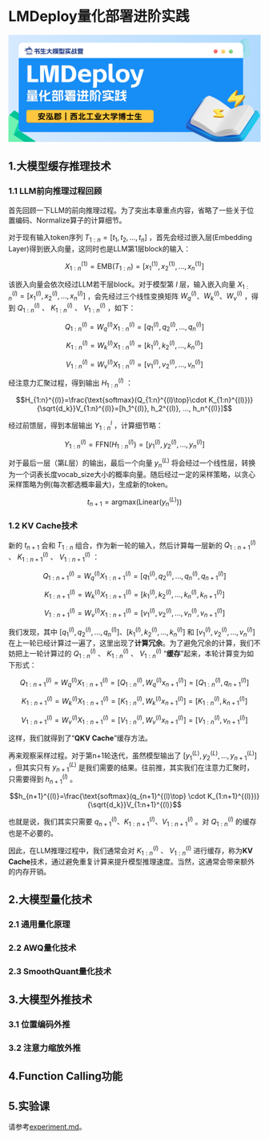 # LMDeploy量化部署进阶实践

![](./figures/topic.jpg)

## 1.大模型缓存推理技术

### 1.1 LLM前向推理过程回顾

首先回顾一下LLM的前向推理过程。为了突出本章重点内容，省略了一些关于位置编码、Normalize算子的计算细节。

对于现有输入token序列 $T_{1:n}=[t_1, t_2, ..., t_n]$ ，首先会经过嵌入层(Embedding Layer)得到嵌入向量，这同时也是LLM第1层block的输入：

$$X_{1:n}^{(1)}=\text{EMB}(T_{1:n})=[x_1^{(1)}, x_2^{(1)}, ..., x_n^{(1)}]$$

该嵌入向量会依次经过LLM若干层block。对于模型第 $l$ 层，输入嵌入向量 $X_{1:n}^{(l)}=[x_1^{(l)}, x_2^{(l)}, ..., x_n^{(l)}]$ ，会先经过三个线性变换矩阵 $W_q^{(l)}$、$W_k^{(l)}$、$W_v^{(l)}$ ，得到 $Q_{1:n}^{(l)}$ 、 $K_{1:n}^{(l)}$ 、 $V_{1:n}^{(l)}$ ，如下：

$$Q_{1:n}^{(l)}=W_q^{(l)} X_{1:n}^{(l)}=[q_1^{(l)}, q_2^{(l)}, ..., q_n^{(l)}]$$

$$K_{1:n}^{(l)}=W_k^{(l)} X_{1:n}^{(l)}=[k_1^{(l)}, k_2^{(l)}, ..., k_n^{(l)}]$$

$$V_{1:n}^{(l)}=W_v^{(l)} X_{1:n}^{(l)}=[v_1^{(l)}, v_2^{(l)}, ..., v_n^{(l)}]$$

经注意力汇聚过程，得到输出 $H_{1:n}^{(l)}$ ：

$$H_{1:n}^{(l)}=\frac{\text{softmax}(Q_{1:n}^{(l)\top}\cdot K_{1:n}^{(l)})}{\sqrt{d_k}}V_{1:n}^{(l)}=[h_1^{(l)}, h_2^{(l)}, ..., h_n^{(l)}]$$

经过前馈层，得到本层输出 $Y_{1:n}^l$ ，计算细节略：

$$Y_{1:n}^{(l)}=\text{FFN}(H_{1:n}^{(l)})=[y_1^{(l)}, y_2^{(l)}, ..., y_n^{(l)}]$$

对于最后一层（第$L$层）的输出，最后一个向量 $y_n^{(L)}$ 将会经过一个线性层，转换为一个词表长度vocab_size大小的概率向量。随后经过一定的采样策略，以贪心采样策略为例(每次都选概率最大)，生成新的token。

$$t_{n+1} = \text{argmax}(\text{Linear}(y_n^{(L)}))$$

### 1.2 KV Cache技术

新的 $t_{n+1}$ 会和 $T_{1:n}$ 组合，作为新一轮的输入，然后计算每一层新的 $Q_{1:n+1}^{(l)}$ 、 $K_{1:n+1}^{(l)}$ 、 $V_{1:n+1}^{(l)}$ ：

$$Q_{1:n+1}^{(l)}=W_q^{(l)} X_{1:n+1}^{(l)}=[q_1^{(l)}, q_2^{(l)}, ..., q_{n}^{(l)}, q_{n+1}^{(l)}]$$

$$K_{1:n+1}^{(l)}=W_k^{(l)} X_{1:n+1}^{(l)}=[k_1^{(l)}, k_2^{(l)}, ..., k_{n}^{(l)}, k_{n+1}^{(l)}]$$

$$V_{1:n+1}^{(l)}=W_v^{(l)} X_{1:n+1}^{(l)}=[v_1^{(l)}, v_2^{(l)}, ..., v_{n}^{(l)}, v_{n+1}^{(l)}]$$

我们发现，其中 $[q_1^{(l)}, q_2^{(l)}, ..., q_{n}^{(l)}]$、$[k_1^{(l)}, k_2^{(l)}, ..., k_{n}^{(l)}]$ 和 $[v_1^{(l)}, v_2^{(l)}, ..., v_{n}^{(l)}]$ 在上一轮已经计算过一遍了，这里出现了**计算冗余**。为了避免冗余的计算，我们不妨把上一轮计算过的 $Q_{1:n}^{(l)}$ 、 $K_{1:n}^{(l)}$ 、 $V_{1:n}^{(l)}$ “**缓存**”起来，本轮计算变为如下形式：

$$Q_{1:n+1}^{(l)}=W_q^{(l)} X_{1:n+1}^{(l)}=[Q_{1:n}^{(l)}, W_q^{(l)}x_{n+1}^{(l)}]=[Q_{1:n}^{(l)}, q_{n+1}^{(l)}]$$

$$K_{1:n+1}^{(l)}=W_k^{(l)} X_{1:n+1}^{(l)}=[K_{1:n}^{(l)}, W_k^{(l)}x_{n+1}^{(l)}]=[K_{1:n}^{(l)}, k_{n+1}^{(l)}]$$

$$V_{1:n+1}^{(l)}=W_v^{(l)} X_{1:n+1}^{(l)}=[V_{1:n}^{(l)}, W_v^{(l)}x_{n+1}^{(l)}]=[V_{1:n}^{(l)}, v_{n+1}^{(l)}]$$

这样，我们就得到了“**QKV Cache**”缓存方法。

再来观察采样过程。对于第n+1轮迭代，虽然模型输出了 $[y_1^{(L)}, y_2^{(L)}, ..., y_{n+1}^{(L)}]$ ，但其实只有 $y_{n+1}^{(L)}$ 是我们需要的结果。往前推，其实我们在注意力汇聚时，只需要得到 $h_{n+1}^{(l)}$ 。

$$h_{n+1}^{(l)}=\frac{\text{softmax}(q_{n+1}^{(l)\top} \cdot K_{1:n+1}^{(l)})}{\sqrt{d_k}}V_{1:n+1}^{(l)}$$

也就是说，我们其实只需要 $q_{n+1}^{(l)}$、$K_{1:n+1}^{(l)}$、$V_{1:n+1}^{(l)}$ 。对 $Q_{1:n}^{(l)}$ 的缓存也是不必要的。

因此，在LLM推理过程中，我们通常会对 $K_{1:n}^{(l)}$ 、 $V_{1:n}^{(l)}$ 进行缓存，称为**KV Cache**技术，通过避免重复计算来提升模型推理速度。当然，这通常会带来额外的内存开销。


## 2.大模型量化技术

### 2.1 通用量化原理

### 2.2 AWQ量化技术

### 2.3 SmoothQuant量化技术

## 3.大模型外推技术

### 3.1 位置编码外推

### 3.2 注意力缩放外推

## 4.Function Calling功能

## 5.实验课

请参考[experiment.md](./experiments.md)。
